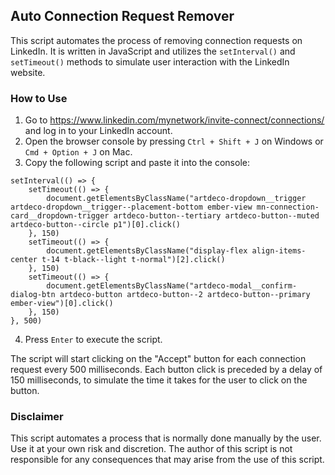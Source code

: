 ## Auto Connection Request Remover

This script automates the process of removing connection requests on LinkedIn. It is written in JavaScript and utilizes the `setInterval()` and `setTimeout()` methods to simulate user interaction with the LinkedIn website.

### How to Use

1. Go to https://www.linkedin.com/mynetwork/invite-connect/connections/ and log in to your LinkedIn account.
2. Open the browser console by pressing `Ctrl + Shift + J` on Windows or `Cmd + Option + J` on Mac.
3. Copy the following script and paste it into the console:

```
setInterval(() => {
    setTimeout(() => {
        document.getElementsByClassName("artdeco-dropdown__trigger artdeco-dropdown__trigger--placement-bottom ember-view mn-connection-card__dropdown-trigger artdeco-button--tertiary artdeco-button--muted artdeco-button--circle p1")[0].click()
    }, 150)
    setTimeout(() => {
        document.getElementsByClassName("display-flex align-items-center t-14 t-black--light t-normal")[2].click()
    }, 150)
    setTimeout(() => {
        document.getElementsByClassName("artdeco-modal__confirm-dialog-btn artdeco-button artdeco-button--2 artdeco-button--primary ember-view")[0].click()
    }, 150)
}, 500)
```

4. Press `Enter` to execute the script.

The script will start clicking on the "Accept" button for each connection request every 500 milliseconds. Each button click is preceded by a delay of 150 milliseconds, to simulate the time it takes for the user to click on the button.

### Disclaimer

This script automates a process that is normally done manually by the user. Use it at your own risk and discretion. The author of this script is not responsible for any consequences that may arise from the use of this script.
